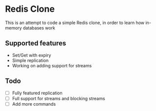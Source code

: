 # Redis Clone
This is an attempt to code a simple Redis clone, in order to learn how in-memory databases work
## Supported features
- Set/Get with expiry
- Simple replication
- Working on adding support for streams
## Todo
- [ ] Fully featured replication
- [ ] Full support for streams and blocking streams
- [ ] Add more commands

